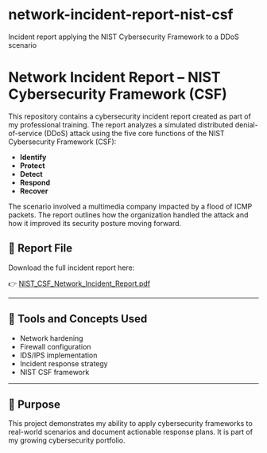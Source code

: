 # network-incident-report-nist-csf
Incident report applying the NIST Cybersecurity Framework to a DDoS scenario
# Network Incident Report – NIST Cybersecurity Framework (CSF)

This repository contains a cybersecurity incident report created as part of my professional training. The report analyzes a simulated distributed denial-of-service (DDoS) attack using the five core functions of the NIST Cybersecurity Framework (CSF):

- **Identify**
- **Protect**
- **Detect**
- **Respond**
- **Recover**

The scenario involved a multimedia company impacted by a flood of ICMP packets. The report outlines how the organization handled the attack and how it improved its security posture moving forward.

## 📄 Report File

Download the full incident report here:

👉 [NIST_CSF_Network_Incident_Report.pdf](./NIST_CSF_Network_Incident_Report.pdf)

---

## 🔐 Tools and Concepts Used
- Network hardening
- Firewall configuration
- IDS/IPS implementation
- Incident response strategy
- NIST CSF framework

---

## 📌 Purpose

This project demonstrates my ability to apply cybersecurity frameworks to real-world scenarios and document actionable response plans. It is part of my growing cybersecurity portfolio.

